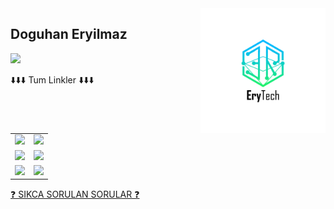 <img align="right" alt="avatar" width="200" src="avatar2.JPG"> 

## Doguhan Eryilmaz
 ![](https://img.shields.io/badge/Cyber%20Security-Consultant%20%2F%20Trainer%20%2F%20Engineer%20%2F%20Architect-blue)
 <!--
 ![](https://img.shields.io/badge/Twitch-Persembe%20--%20Pazar%20Gunleri%20Saat%2020.00-purple)
 ![](https://img.shields.io/badge/Youtube-Carsamba%20--%20Cumartesi%20Saat%2017.00-red)
-->


<table class="center">
<tr> 
          ⬇️⬇️⬇️ Tum Linkler ⬇️⬇️⬇️
 </tr>
<tr>
  <td><a href="https://www.youtube.com/channel/UCQdsJaQBplS5n9DzHBpLVLQ">
<img src="https://img.shields.io/badge/YouTube-FF0000?style=for-the-badge&logo=youtube&logoColor=white">
<td><a href="https://github.com/DoguhanEryilmaz/dc">
<img src="https://img.shields.io/badge/Discord-7289DA?style=for-the-badge&logo=discord&logoColor=white">
  </a> </tr>
  <tr>
</a> 
<td><!---<a href="https://twitter.com/CanDeger">--->
<img src="https://img.shields.io/badge/Twitter-1DA1F2?style=for-the-badge&logo=twitter&logoColor=white">
</a>
<td><a href="https://github.com/DoguhanEryilmaz">
<img src="https://img.shields.io/badge/GitHub-100000?style=for-the-badge&logo=github&logoColor=white">
  </a> </tr>
  <tr>
<td><!---<a href="https://www.linkedin.com/in/CanDeger/">--->
<img src="https://img.shields.io/badge/LinkedIn-0077B5?style=for-the-badge&logo=linkedin&logoColor=white">
</a> 
<td><a href="mailto:doguhaneryilmaz789@gmail.com">
<img src="https://img.shields.io/badge/Gmail-D14836?style=for-the-badge&logo=gmail&logoColor=white">
</a>
  </tr>
</table>
<a href="https://github.com/DoguhanEryilmaz/sss.git"> ❓ SIKCA SORULAN SORULAR ❓ </a>
<br></br>





